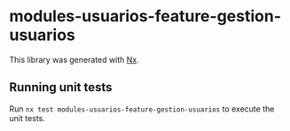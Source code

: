 # modules-usuarios-feature-gestion-usuarios

This library was generated with [Nx](https://nx.dev).

## Running unit tests

Run `nx test modules-usuarios-feature-gestion-usuarios` to execute the unit tests.
